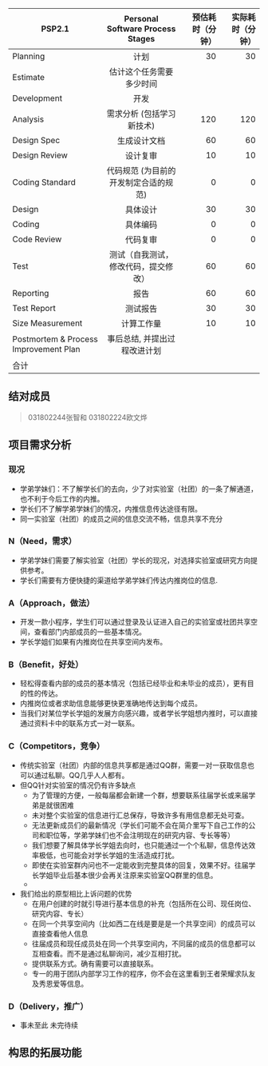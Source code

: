 PSP2.1 | Personal Software Process Stages | 预估耗时（分钟）|   实际耗时（分钟）
--|:--:|--:|--:
Planning|计划|30|30
Estimate|估计这个任务需要多少时间||         
Development|开发||
Analysis|需求分析 (包括学习新技术)|120|120       
Design Spec|生成设计文档|60|60        
Design Review|设计复审|10|10        
Coding Standard|代码规范 (为目前的开发制定合适的规范)|0|0      
Design|具体设计|30|30       
Coding|具体编码|0|0       
Code Review|代码复审|0|0      
Test|测试（自我测试，修改代码，提交修改）|60|60       
Reporting|报告|60|60      
Test Report|测试报告|30|30      
Size Measurement|计算工作量|10|10        
Postmortem & Process Improvement Plan|事后总结, 并提出过程改进计划||         
|合计|||

## 结对成员
> 031802244张智和
> 031802224欧文烨

## 项目需求分析
### 现况
- 学弟学妹们：不了解学长们的去向，少了对实验室（社团）的一条了解通道，也不利于今后工作的内推。
- 学长们不了解学弟学妹们的情况，内推信息传达途径有限。
- 同一实验室（社团）的成员之间的信息交流不畅，信息共享不充分

### N（Need，需求）
- 学弟学妹们需要了解实验室（社团）学长的现况，对选择实验室或研究方向提供参考。
- 学长们需要有方便快捷的渠道给学弟学妹们传达内推岗位的信息.

### A（Approach，做法）
- 开发一款小程序，学生们可以通过登录及认证进入自己的实验室或社团共享空间，查看部门内部成员的一些基本情况。
- 学长学姐们如果有内推岗位在共享空间内发布。

### B（Benefit，好处）
- 轻松得查看内部的成员的基本情况（包括已经毕业和未毕业的成员），更有目的性的传达。
- 内推岗位或者求助信息能够更快更准确地传达到每个成员。
- 当我们对某位学长学姐的发展方向感兴趣，或者学长学姐想内推时，可以直接通过资料卡中的联系方式一对一联系。

### C（Competitors，竞争）
- 传统实验室（社团）内部的信息共享都是通过QQ群，需要一对一获取信息也可以通过私聊。QQ几乎人人都有。
- 但QQ针对实验室的情况仍有许多缺点
    - 为了管理的方便，一般每届都会新建一个群，想要联系往届学长或来届学弟是就很困难
    - 未对整个实验室的信息进行汇总保存，导致许多有用信息都无处可查。
    - 无法更新成员们的最新情况（学长们可能不会在简介里写下自己工作的公司和职位等，学弟学妹们也不会注明现在的研究内容、专长等等）
    - 我们想要了解具体学长学姐去向时，也只能通过一个个私聊，信息传达效率极低，也可能会对学长学姐的生活造成打扰。
    - 即使在实验室群内问也不一定能收到完整具体的回复，效果不好。往届学长学姐毕业后基本很少会再关注原来实验室QQ群里的信息。
    - 
- 我们给出的原型相比上诉问题的优势
    - 在用户创建的时就引导进行基本信息的补充（包括所在公司、现任岗位、研究内容、专长）
    - 在同一个共享空间内（比如西二在线是要是是一个共享空间）的成员可以直接查看他人信息
    - 往届成员和现任成员处在同一个共享空间内，不同届的成员的信息都可以互相查看。而不是通过私聊询问，减少互相打扰。
    - 提供联系方式。确有需要可以直接联系。
    - 专一的用于团队内部学习工作的程序，你不会在这里看到王者荣耀求队友及秀恩爱等信息。

### D（Delivery，推广）
- 事未至此
未完待续



## 构思的拓展功能
